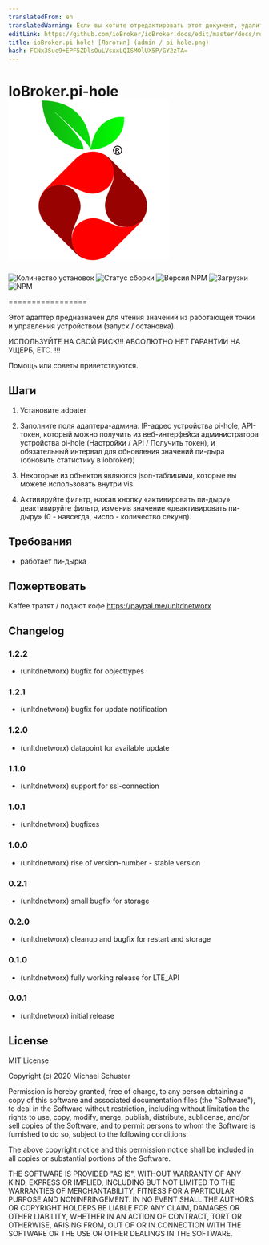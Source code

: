 ```yaml
---
translatedFrom: en
translatedWarning: Если вы хотите отредактировать этот документ, удалите поле «translatedFrom», в противном случае этот документ будет снова автоматически переведен
editLink: https://github.com/ioBroker/ioBroker.docs/edit/master/docs/ru/adapterref/iobroker.pi-hole/README.md
title: ioBroker.pi-hole! [Логотип] (admin / pi-hole.png)
hash: FCNx3Suc9+EPF5ZDlsOuLVsxxLQISMOlUX5P/GY2zTA=
---
```

# IoBroker.pi-hole ![логотип](../../../en/adapterref/iobroker.pi-hole/admin/pi-hole.png)

![Количество установок](http://iobroker.live/badges/pi-hole-stable.svg)
![Статус сборки](https://api.travis-ci.org/unltdnetworx/ioBroker.pi-hole.svg?branch=master)
![Версия NPM](https://img.shields.io/npm/v/iobroker.pi-hole.svg)
![Загрузки](https://img.shields.io/npm/dm/iobroker.pi-hole.svg)
![NPM](https://nodei.co/npm/iobroker.pi-hole.png?downloads=true)

=================

Этот адаптер предназначен для чтения значений из работающей точки и управления устройством (запуск / остановка).

ИСПОЛЬЗУЙТЕ НА СВОЙ РИСК!!! АБСОЛЮТНО НЕТ ГАРАНТИИ НА УЩЕРБ, ETC. !!!

Помощь или советы приветствуются.

## Шаги
1. Установите adpater

2. Заполните поля адаптера-админа. IP-адрес устройства pi-hole, API-токен, который можно получить из веб-интерфейса администратора устройства pi-hole (Настройки / API / Получить токен), и обязательный интервал для обновления значений пи-дыра (обновить статистику в iobroker))

3. Некоторые из объектов являются json-таблицами, которые вы можете использовать внутри vis.

4. Активируйте фильтр, нажав кнопку «активировать пи-дыру», деактивируйте фильтр, изменив значение «деактивировать пи-дыру» (0 - навсегда, число - количество секунд).

## Требования
* работает пи-дырка

## Пожертвовать
Kaffee тратят / подают кофе <https://paypal.me/unltdnetworx>

## Changelog

### 1.2.2

* (unltdnetworx) bugfix for objecttypes

### 1.2.1

* (unltdnetworx) bugfix for update notification

### 1.2.0

* (unltdnetworx) datapoint for available update

### 1.1.0

* (unltdnetworx) support for ssl-connection

### 1.0.1

* (unltdnetworx) bugfixes

### 1.0.0

* (unltdnetworx) rise of version-number - stable version

### 0.2.1

* (unltdnetworx) small bugfix for storage

### 0.2.0

* (unltdnetworx) cleanup and bugfix for restart and storage

### 0.1.0

* (unltdnetworx) fully working release for LTE_API

### 0.0.1

* (unltdnetworx) initial release

## License

MIT License

Copyright (c) 2020 Michael Schuster

Permission is hereby granted, free of charge, to any person obtaining a copy
of this software and associated documentation files (the "Software"), to deal
in the Software without restriction, including without limitation the rights
to use, copy, modify, merge, publish, distribute, sublicense, and/or sell
copies of the Software, and to permit persons to whom the Software is
furnished to do so, subject to the following conditions:

The above copyright notice and this permission notice shall be included in all
copies or substantial portions of the Software.

THE SOFTWARE IS PROVIDED "AS IS", WITHOUT WARRANTY OF ANY KIND, EXPRESS OR
IMPLIED, INCLUDING BUT NOT LIMITED TO THE WARRANTIES OF MERCHANTABILITY,
FITNESS FOR A PARTICULAR PURPOSE AND NONINFRINGEMENT. IN NO EVENT SHALL THE
AUTHORS OR COPYRIGHT HOLDERS BE LIABLE FOR ANY CLAIM, DAMAGES OR OTHER
LIABILITY, WHETHER IN AN ACTION OF CONTRACT, TORT OR OTHERWISE, ARISING FROM,
OUT OF OR IN CONNECTION WITH THE SOFTWARE OR THE USE OR OTHER DEALINGS IN THE
SOFTWARE.
